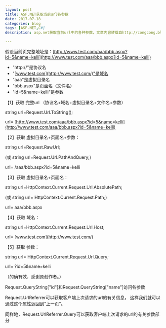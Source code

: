 ```yaml
---
layout: post
title: ASP.NET获取当前url各参数
date: 2017-07-18
categories: blog
tags: [ASP.NET,C#]
description: asp.net获取当前url中的各种参数，文章内容转载自http://congcong.blog.51cto.com/3840971/856701

---
```


假设当前页完整地址是：[http://www.test.com/aaa/bbb.aspx?id=5&name=kelli](http://www.test.com/aaa/bbb.aspx?id=5&name=kelli)

- "http://"是协议名
- "[www.test.com](http://www.test.com/)"是域名
- "aaa"是虚拟目录名
- "bbb.aspx"是页面名（文件名）
- "id=5&name=kelli"是参数

【1】获取 完整url （协议名+域名+虚拟目录名+文件名+参数）

string url=Request.Url.ToString();

url= [http://www.test.com/aaa/bbb.aspx?id=5&name=kelli](http://www.test.com/aaa/bbb.aspx?id=5&name=kelli)

【2】获取 虚拟目录名+页面名+参数：

string url=Request.RawUrl;

(或 string url=Request.Url.PathAndQuery;)

url= /aaa/bbb.aspx?id=5&name=kelli

【3】获取 虚拟目录名+页面名：

string url=HttpContext.Current.Request.Url.AbsolutePath;

(或 string url= HttpContext.Current.Request.Path;)

url= aaa/bbb.aspx

【4】获取 域名：

string url=HttpContext.Current.Request.Url.Host;

url= [www.test.com](http://www.test.com/)

【5】获取 参数：

string url= HttpContext.Current.Request.Url.Query;

url= ?id=5&name=kelli

 （的确有效，感谢原创作者。）

Request.QueryString["id"]和Request.QueryString["name"]访问各参数

Request.UrlReferrer可以获取客户端上次请求的url的有关信息， 这样我们就可以通过这个属性返回到“上一页”。

同样地，Request.UrlReferrer.Query可以获取客户端上次请求的url的有关参数部分